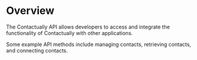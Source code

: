 # Overview

The Contactually API allows developers to access and integrate the functionality of Contactually with other applications.

Some example API methods include managing contacts, retrieving contacts, and connecting contacts.
